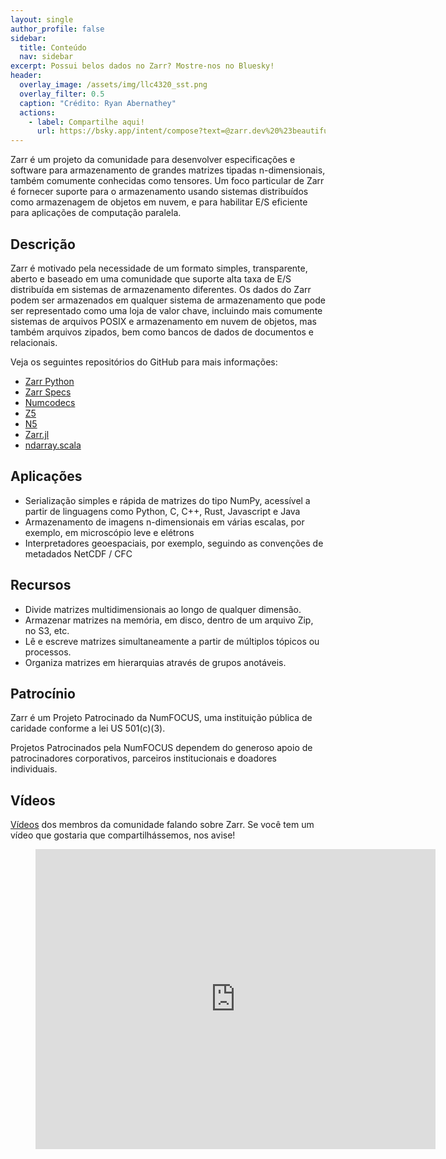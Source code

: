 ```yaml
---
layout: single
author_profile: false
sidebar:
  title: Conteúdo
  nav: sidebar
excerpt: Possui belos dados no Zarr? Mostre-nos no Bluesky!
header:
  overlay_image: /assets/img/llc4320_sst.png
  overlay_filter: 0.5
  caption: "Crédito: Ryan Abernathey"
  actions:
    - label: Compartilhe aqui!
      url: https://bsky.app/intent/compose?text=@zarr.dev%20%23beautifuldata
---
```


Zarr é um projeto da comunidade para desenvolver especificações e software para armazenamento de grandes matrizes tipadas n-dimensionais, também comumente conhecidas como tensores. Um foco particular de Zarr é fornecer suporte para o armazenamento
usando sistemas distribuídos como armazenagem de objetos em nuvem, e para habilitar E/S eficiente para aplicações de computação paralela.

## Descrição

Zarr é motivado pela necessidade de um formato simples, transparente, aberto e baseado em uma comunidade que suporte alta taxa de E/S distribuída em sistemas de armazenamento diferentes. Os dados do Zarr podem ser armazenados em qualquer sistema de armazenamento que pode ser representado como uma loja de valor chave, incluindo mais comumente sistemas de arquivos POSIX e armazenamento em nuvem de objetos, mas também arquivos zipados, bem como bancos de dados de documentos e relacionais.

Veja os seguintes repositórios do GitHub para mais informações:

- [Zarr Python](https://github.com/zarr-developers/zarr)
- [Zarr Specs](https://github.com/zarr-developers/zarr-specs)
- [Numcodecs](https://github.com/zarr-developers/numcodecs)
- [Z5](https://github.com/constantinpape/z5)
- [N5](https://github.com/saalfeldlab/n5)
- [Zarr.jl](https://github.com/meggart/Zarr.jl)
- [ndarray.scala](https://github.com/lasersonlab/ndarray.scala)

## Aplicações

- Serialização simples e rápida de matrizes do tipo NumPy, acessível a partir de linguagens como Python, C, C++, Rust, Javascript e Java
- Armazenamento de imagens n-dimensionais em várias escalas, por exemplo, em microscópio leve e elétrons
- Interpretadores geoespaciais, por exemplo, seguindo as convenções de metadados NetCDF / CFC

## Recursos

- Divide matrizes multidimensionais ao longo de qualquer dimensão.
- Armazenar matrizes na memória, em disco, dentro de um arquivo Zip, no S3, etc.
- Lê e escreve matrizes simultaneamente a partir de múltiplos tópicos ou processos.
- Organiza matrizes em hierarquias através de grupos anotáveis.

## Patrocínio

Zarr é um Projeto Patrocinado da NumFOCUS, uma instituição pública de caridade conforme a lei US 501(c)(3).

Projetos Patrocinados pela NumFOCUS dependem do generoso apoio de patrocinadores corporativos, parceiros institucionais e doadores individuais.

## Vídeos

[Vídeos](https://www.youtube.com/playlist?list=PLvkeNUPrCU04Xvcph4ErxsRkZq28Oucr7)
dos membros da comunidade falando sobre Zarr. Se você tem um vídeo que gostaria que compartilhássemos, nos avise!

<div class="video">
    <figure>
        <iframe width="640" height="480"
            src="https://www.youtube.com/embed/videoseries?list=PLvkeNUPrCU04Xvcph4ErxsRkZq28Oucr7"
            frameborder="0" allowfullscreen></iframe>
    </figure>
</div>

